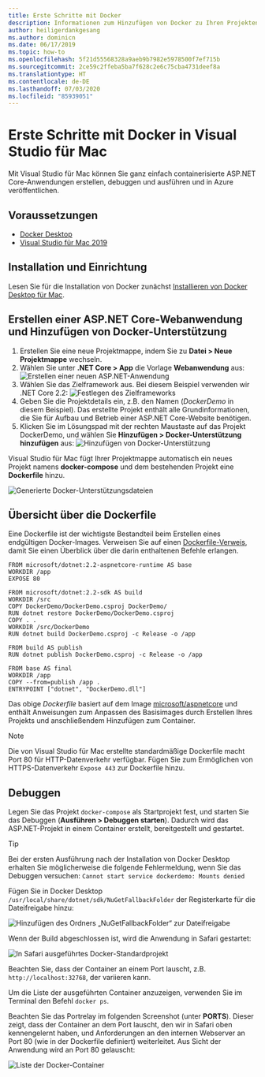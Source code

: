 ```yaml
---
title: Erste Schritte mit Docker
description: Informationen zum Hinzufügen von Docker zu Ihren Projekten in Visual Studio für Mac
author: heiligerdankgesang
ms.author: dominicn
ms.date: 06/17/2019
ms.topic: how-to
ms.openlocfilehash: 5f21d55568328a9aeb9b7982e5978500f7ef715b
ms.sourcegitcommit: 2ce59c2ffeba5ba7f628c2e6c75cba4731deef8a
ms.translationtype: HT
ms.contentlocale: de-DE
ms.lasthandoff: 07/03/2020
ms.locfileid: "85939051"
---
```

# <a name="get-started-with-docker-in-visual-studio-for-mac"></a>Erste Schritte mit Docker in Visual Studio für Mac

Mit Visual Studio für Mac können Sie ganz einfach containerisierte ASP.NET Core-Anwendungen erstellen, debuggen und ausführen und in Azure veröffentlichen.

## <a name="prerequisites"></a>Voraussetzungen

* [Docker Desktop](https://hub.docker.com/editions/community/docker-ce-desktop-mac)
* [Visual Studio für Mac 2019](https://visualstudio.microsoft.com/vs/mac)

## <a name="installation-and-setup"></a>Installation und Einrichtung

Lesen Sie für die Installation von Docker zunächst [Installieren von Docker Desktop für Mac](https://docs.docker.com/docker-for-mac/install/).

## <a name="creating-an-aspnet-core-web-application-and-adding-docker-support"></a>Erstellen einer ASP.NET Core-Webanwendung und Hinzufügen von Docker-Unterstützung

1. Erstellen Sie eine neue Projektmappe, indem Sie zu **Datei > Neue Projektmappe** wechseln.
1. Wählen Sie unter **.NET Core > App** die Vorlage **Webanwendung** aus: ![Erstellen einer neuen ASP.NET-Anwendung](media/docker-quickstart-1.png)
1. Wählen Sie das Zielframework aus. Bei diesem Beispiel verwenden wir .NET Core 2.2: ![Festlegen des Zielframeworks](media/docker-quickstart-2.png)
1. Geben Sie die Projektdetails ein, z.B. den Namen (_DockerDemo_ in diesem Beispiel). Das erstellte Projekt enthält alle Grundinformationen, die Sie für Aufbau und Betrieb einer ASP.NET Core-Website benötigen.
1. Klicken Sie im Lösungspad mit der rechten Maustaste auf das Projekt DockerDemo, und wählen Sie **Hinzufügen > Docker-Unterstützung hinzufügen** aus: ![Hinzufügen von Docker-Unterstützung](media/docker-quickstart-3.png)

Visual Studio für Mac fügt Ihrer Projektmappe automatisch ein neues Projekt namens **docker-compose** und dem bestehenden Projekt eine **Dockerfile** hinzu.

![Generierte Docker-Unterstützungsdateien](media/docker-quickstart-4.png)

## <a name="dockerfile-overview"></a>Übersicht über die Dockerfile

Eine Dockerfile ist der wichtigste Bestandteil beim Erstellen eines endgültigen Docker-Images. Verweisen Sie auf einen [Dockerfile-Verweis](https://docs.docker.com/engine/reference/builder/), damit Sie einen Überblick über die darin enthaltenen Befehle erlangen.

```
FROM microsoft/dotnet:2.2-aspnetcore-runtime AS base
WORKDIR /app
EXPOSE 80

FROM microsoft/dotnet:2.2-sdk AS build
WORKDIR /src
COPY DockerDemo/DockerDemo.csproj DockerDemo/
RUN dotnet restore DockerDemo/DockerDemo.csproj
COPY . .
WORKDIR /src/DockerDemo
RUN dotnet build DockerDemo.csproj -c Release -o /app

FROM build AS publish
RUN dotnet publish DockerDemo.csproj -c Release -o /app

FROM base AS final
WORKDIR /app
COPY --from=publish /app .
ENTRYPOINT ["dotnet", "DockerDemo.dll"]
```

Das obige *Dockerfile* basiert auf dem Image [microsoft/aspnetcore](https://hub.docker.com/r/microsoft/aspnetcore/) und enthält Anweisungen zum Anpassen des Basisimages durch Erstellen Ihres Projekts und anschließendem Hinzufügen zum Container.

> [!NOTE]
> Die von Visual Studio für Mac erstellte standardmäßige Dockerfile macht Port 80 für HTTP-Datenverkehr verfügbar. Fügen Sie zum Ermöglichen von HTTPS-Datenverkehr `Expose 443` zur Dockerfile hinzu.

## <a name="debugging"></a>Debuggen

Legen Sie das Projekt `docker-compose` als Startprojekt fest, und starten Sie das Debuggen (**Ausführen > Debuggen starten**). Dadurch wird das ASP.NET-Projekt in einem Container erstellt, bereitgestellt und gestartet.

> [!TIP]
> Bei der ersten Ausführung nach der Installation von Docker Desktop erhalten Sie möglicherweise die folgende Fehlermeldung, wenn Sie das Debuggen versuchen: `Cannot start service dockerdemo: Mounts denied`
>
> Fügen Sie in Docker Desktop `/usr/local/share/dotnet/sdk/NuGetFallbackFolder` der Registerkarte für die Dateifreigabe hinzu:
>
> ![Hinzufügen des Ordners „NuGetFallbackFolder“ zur Dateifreigabe](media/docker-quickstart-5.png)

Wenn der Build abgeschlossen ist, wird die Anwendung in Safari gestartet:

![In Safari ausgeführtes Docker-Standardprojekt](media/docker-quickstart-6.png)

Beachten Sie, dass der Container an einem Port lauscht, z.B. `http://localhost:32768`, der variieren kann.

Um die Liste der ausgeführten Container anzuzeigen, verwenden Sie im Terminal den Befehl `docker ps`.

Beachten Sie das Portrelay im folgenden Screenshot (unter **PORTS**). Dieser zeigt, dass der Container an dem Port lauscht, den wir in Safari oben kennengelernt haben, und Anforderungen an den internen Webserver an Port 80 (wie in der Dockerfile definiert) weiterleitet. Aus Sicht der Anwendung wird an Port 80 gelauscht:

![Liste der Docker-Container](media/docker-quickstart-7.png)

